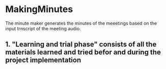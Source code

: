 # MakingMinutes
The minute maker generates the minutes of the meeetings based on the input trnscript of the meeting audio.

## 1. "Learning and trial phase" consists of all the materials learned and tried befor and during the project implementation


